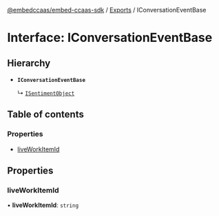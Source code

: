 [@embedccaas/embed-ccaas-sdk](../README.md) / [Exports](../modules.md) / IConversationEventBase

# Interface: IConversationEventBase

## Hierarchy

-   **`IConversationEventBase`**

    ↳ [`ISentimentObject`](ISentimentObject.md)

## Table of contents

### Properties

-   [liveWorkItemId](IConversationEventBase.md#liveworkitemid)

## Properties

### liveWorkItemId

• **liveWorkItemId**: `string`


